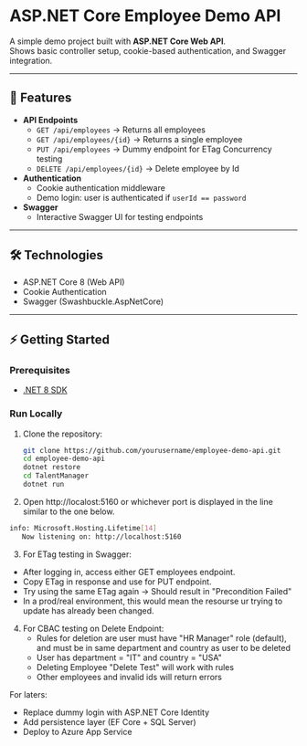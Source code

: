 # ASP.NET Core Employee Demo API

A simple demo project built with **ASP.NET Core Web API**.  
Shows basic controller setup, cookie-based authentication, and Swagger integration.

---

## 🚀 Features

- **API Endpoints**
  - `GET /api/employees` → Returns all employees
  - `GET /api/employees/{id}` → Returns a single employee
  - `PUT /api/employees` → Dummy endpoint for ETag Concurrency testing
  - `DELETE /api/employees/{id}` → Delete employee by Id
- **Authentication**
  - Cookie authentication middleware
  - Demo login: user is authenticated if `userId == password`
- **Swagger**
  - Interactive Swagger UI for testing endpoints

---

## 🛠️ Technologies

- ASP.NET Core 8 (Web API)
- Cookie Authentication
- Swagger (Swashbuckle.AspNetCore)

---

## ⚡ Getting Started

### Prerequisites
- [.NET 8 SDK](https://dotnet.microsoft.com/en-us/download)

### Run Locally
1. Clone the repository:
   ```bash
   git clone https://github.com/yourusername/employee-demo-api.git
   cd employee-demo-api
   dotnet restore
   cd TalentManager
   dotnet run
   ```

2. Open http://localost:5160 or whichever port is displayed in the line similar to the one below.

```bash
info: Microsoft.Hosting.Lifetime[14]
   Now listening on: http://localhost:5160
```

3. For ETag testing in Swagger:
  - After logging in, access either GET employees endpoint.
  - Copy ETag in response and use for PUT endpoint.
  - Try using the same ETag again -> Should result in "Precondition Failed"
  - In a prod/real environment, this would mean the resourse ur trying to update has already been changed.

4. For CBAC testing on Delete Endpoint:
   - Rules for deletion are user must have "HR Manager" role (default), and must be in same department and country as user to be deleted
   - User has department = "IT" and country = "USA"
   - Deleting Employee "Delete Test" will work with rules
   - Other employees and invalid ids will return errors

For laters:
- Replace dummy login with ASP.NET Core Identity
- Add persistence layer (EF Core + SQL Server)
- Deploy to Azure App Service
